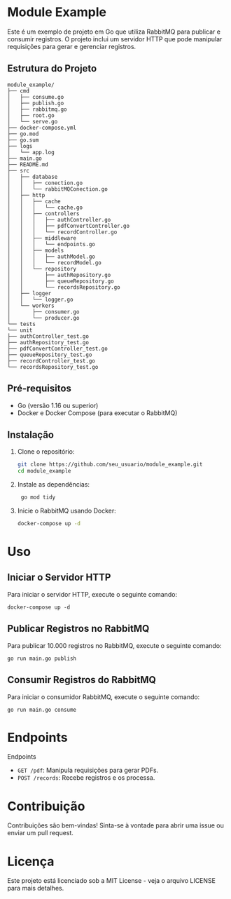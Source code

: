 # Module Example

Este é um exemplo de projeto em Go que utiliza RabbitMQ para publicar e consumir registros. O projeto inclui um servidor HTTP que pode manipular requisições para gerar e gerenciar registros.

## Estrutura do Projeto
```
module_example/
├── cmd
│   ├── consume.go
│   ├── publish.go
│   ├── rabbitmq.go
│   ├── root.go
│   └── serve.go
├── docker-compose.yml
├── go.mod
├── go.sum
├── logs
│   └── app.log
├── main.go
├── README.md
├── src
│   ├── database
│   │   ├── conection.go
│   │   └── rabbitMQConection.go
│   ├── http
│   │   ├── cache
│   │   │   └── cache.go
│   │   ├── controllers
│   │   │   ├── authController.go
│   │   │   ├── pdfConvertController.go
│   │   │   └── recordController.go
│   │   ├── middleware
│   │   │   └── endpoints.go
│   │   ├── models
│   │   │   ├── authModel.go
│   │   │   └── recordModel.go
│   │   └── repository
│   │       ├── authRepository.go
│   │       ├── queueRepository.go
│   │       └── recordsRepository.go
│   ├── logger
│   │   └── logger.go
│   └── workers
│       ├── consumer.go
│       └── producer.go
└── tests
└── unit
├── authController_test.go
├── authRepository_test.go
├── pdfConvertController_test.go
├── queueRepository_test.go
├── recordController_test.go
└── recordsRepository_test.go
```

## Pré-requisitos

- Go (versão 1.16 ou superior)
- Docker e Docker Compose (para executar o RabbitMQ)

## Instalação

1. Clone o repositório:

   ```bash
   git clone https://github.com/seu_usuario/module_example.git
   cd module_example

2. Instale as dependências:
    ```bash
     go mod tidy

2. Inicie o RabbitMQ usando Docker:
    ```bash
    docker-compose up -d

# Uso
## Iniciar o Servidor HTTP

Para iniciar o servidor HTTP, execute o seguinte comando:

    docker-compose up -d

## Publicar Registros no RabbitMQ

Para publicar 10.000 registros no RabbitMQ, execute o seguinte comando:
    
    go run main.go publish

## Consumir Registros do RabbitMQ

Para iniciar o consumidor RabbitMQ, execute o seguinte comando:

    go run main.go consume

# Endpoints

Endpoints

* `GET /pdf`: Manipula requisições para gerar PDFs.
* `POST /records`: Recebe registros e os processa.

# Contribuição

Contribuições são bem-vindas! Sinta-se à vontade para abrir uma issue ou enviar um pull request.

# Licença

Este projeto está licenciado sob a MIT License - veja o arquivo LICENSE para mais detalhes.